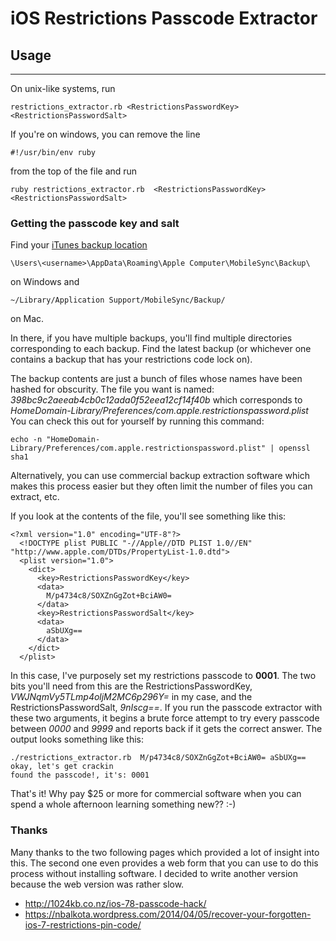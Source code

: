 

iOS Restrictions Passcode Extractor
===

## Usage
---
On unix-like systems, run

    restrictions_extractor.rb <RestrictionsPasswordKey> <RestrictionsPasswordSalt>

If you're on windows, you can remove the line

    #!/usr/bin/env ruby

from the top of the file and run

    ruby restrictions_extractor.rb  <RestrictionsPasswordKey> <RestrictionsPasswordSalt>

### Getting the passcode key and salt

Find your [iTunes backup location](https://support.apple.com/en-us/HT204215)

    \Users\<username>\AppData\Roaming\Apple Computer\MobileSync\Backup\
on Windows and

    ~/Library/Application Support/MobileSync/Backup/
on Mac.

In there, if you have multiple backups, you'll find multiple directories corresponding to each backup. Find the latest backup (or whichever one contains a backup that has your restrictions code lock on).

The backup contents are just a bunch of files whose names have been hashed for obscurity. The file you want is named: *398bc9c2aeeab4cb0c12ada0f52eea12cf14f40b* which corresponds to
*HomeDomain-Library/Preferences/com.apple.restrictionspassword.plist*
You can check this out for yourself by running this command:

    echo -n "HomeDomain-Library/Preferences/com.apple.restrictionspassword.plist" | openssl sha1

Alternatively, you can use commercial backup extraction software which makes this process easier but they often limit the number of files you can extract, etc.

If you look at the contents of the file, you'll see something like this:

    <?xml version="1.0" encoding="UTF-8"?>
      <!DOCTYPE plist PUBLIC "-//Apple//DTD PLIST 1.0//EN" "http://www.apple.com/DTDs/PropertyList-1.0.dtd">
      <plist version="1.0">
        <dict>
          <key>RestrictionsPasswordKey</key>
          <data>
            M/p4734c8/SOXZnGgZot+BciAW0=
          </data>
          <key>RestrictionsPasswordSalt</key>
          <data>
            aSbUXg==
          </data>
        </dict>
      </plist>

In this case, I've purposely set my restrictions passcode to **0001**. The two bits you'll need from this are the RestrictionsPasswordKey, *VWJNqmVy5TLmp4oljM2MC6p296Y=* in my case, and the RestrictionsPasswordSalt, *9nIscg==*. If you run the passcode extractor with these two arguments, it begins a brute force attempt to try every passcode between *0000* and *9999* and reports back if it gets the correct answer. The output looks something like this:

    ./restrictions_extractor.rb  M/p4734c8/SOXZnGgZot+BciAW0= aSbUXg==
    okay, let's get crackin
    found the passcode!, it's: 0001

  That's it! Why pay $25 or more for commercial software when you can spend a whole afternoon learning something new?? :-)

  ### Thanks
  Many thanks to the two following pages which provided a lot of insight into this. The second one even provides a web form that you can use to do this process without installing software. I decided to write another version because the web version was rather slow.

  * http://1024kb.co.nz/ios-78-passcode-hack/
  * https://nbalkota.wordpress.com/2014/04/05/recover-your-forgotten-ios-7-restrictions-pin-code/
